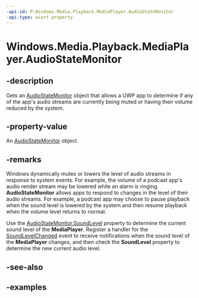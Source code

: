 ```yaml
---
-api-id: P:Windows.Media.Playback.MediaPlayer.AudioStateMonitor
-api-type: winrt property
---
```


<!-- Property syntax.
public AudioStateMonitor AudioStateMonitor { get; }
-->

# Windows.Media.Playback.MediaPlayer.AudioStateMonitor

## -description
Gets an [AudioStateMonitor](../windows.media.audio/audiostatemonitor.md) object that allows a UWP app to determine if any of the app's audio streams are currently being muted or having their volume reduced by the system. 

## -property-value
An [AudioStateMonitor](../windows.media.audio/audiostatemonitor.md) object.

## -remarks
Windows dynamically mutes or lowers the level of audio streams in response to system events. For example, the volume of a podcast app's audio render stream may be lowered while an alarm is ringing. **AudioStateMonitor** allows apps to respond to changes in the level of their audio streams. For example, a podcast app may choose to pause playback when the sound level is lowered by the system and then resume playback when the volume level returns to normal. 

Use the [AudioStateMonitor.SoundLevel](../windows.media/soundlevel.md) property to determine the current sound level of the **MediaPlayer**. Register a handler for the [SoundLevelChanged](../windows.media.audio/audiostatemonitor_soundlevelchanged.md) event to receive notifications when the sound level of the **MediaPlayer** changes, and then check the **SoundLevel** property to determine the new current audio level.

## -see-also

## -examples






